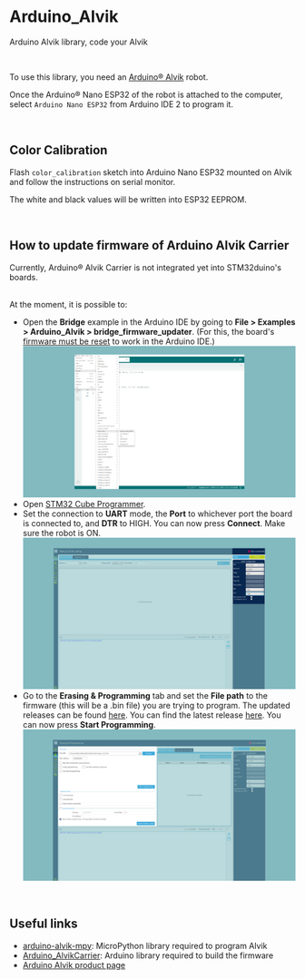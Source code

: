 # Arduino_Alvik
Arduino Alvik library, code your Alvik

<br> 

To use this library, you need an [Arduino® Alvik](https://store.arduino.cc/pages/alvik) robot.

Once the Arduino® Nano ESP32 of the robot is attached to the computer, select `Arduino Nano ESP32` from Arduino IDE 2 to program it.

<br>

## Color Calibration

Flash `color_calibration` sketch into Arduino Nano ESP32 mounted on Alvik and follow the instructions on serial monitor.

The white and black values will be written into ESP32 EEPROM. 

<br>

## How to update firmware of Arduino Alvik Carrier

Currently, Arduino® Alvik Carrier is not integrated yet into STM32duino's boards.

<br>
At the moment, it is possible to:

- Open the **Bridge** example in the Arduino IDE by going to **File > Examples > Arduino_Alvik > bridge_firmware_updater**. (For this, the board's [firmware must be reset](https://support.arduino.cc/hc/en-us/articles/9810414060188-Reset-the-Arduino-bootloader-on-the-Nano-ESP32) to work in the Arduino IDE.)
![Bridge Firmware Updater](assets/bridgeFirmware.png)
- Open [STM32 Cube Programmer](https://www.st.com/en/development-tools/stm32cubeprog.html).
- Set the connection to **UART** mode, the **Port** to whichever port the board is connected to, and **DTR** to HIGH. You can now press **Connect**. Make sure the robot is ON.
![Settings for STMCube](assets/stmCubeSetup.png)
- Go to the **Erasing & Programming** tab and set the **File path** to the firmware (this will be a .bin file) you are trying to program. The updated releases can be found [here](https://github.com/arduino-libraries/Arduino_Alvik/releases/). You can find the latest release [here](https://github.com/arduino-libraries/Arduino_Alvik/releases/tag/1.0.1). You can now press **Start Programming**.
![Programming STM Cube](assets/ProgrammingstmCube.png)


<br>


## Useful links
- [arduino-alvik-mpy](https://github.com/arduino/arduino-alvik-mpy): MicroPython library required to program Alvik
- [Arduino_AlvikCarrier](https://github.com/arduino-libraries/Arduino_AlvikCarrier): Arduino library required to build the firmware
- [Arduino Alvik product page](https://store.arduino.cc/pages/alvik)
